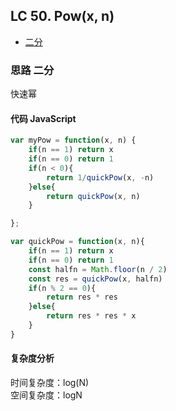 ## LC 50. Pow(x, n)

- [二分](#思路-二分)

### 思路 二分

快速幂

#### 代码 JavaScript

```JavaScript
var myPow = function(x, n) {
    if(n == 1) return x
    if(n == 0) return 1
    if(n < 0){
        return 1/quickPow(x, -n)
    }else{
        return quickPow(x, n)
    }

};

var quickPow = function(x, n){
    if(n == 1) return x
    if(n == 0) return 1
    const halfn = Math.floor(n / 2)
    const res = quickPow(x, halfn)
    if(n % 2 == 0){
        return res * res
    }else{
        return res * res * x
    }
}

```

#### 复杂度分析

时间复杂度：log(N) </br>
空间复杂度：logN
